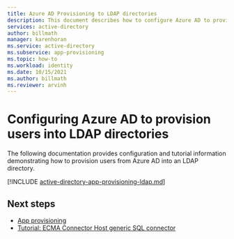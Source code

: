 ```yaml
---
title: Azure AD Provisioning to LDAP directories
description: This document describes how to configure Azure AD to provision users into an LDAP directory.
services: active-directory
author: billmath
manager: karenhoran
ms.service: active-directory
ms.subservice: app-provisioning
ms.topic: how-to
ms.workload: identity
ms.date: 10/15/2021
ms.author: billmath
ms.reviewer: arvinh
---
```


# Configuring Azure AD to provision users into LDAP directories
The following documentation provides configuration and tutorial information demonstrating how to provision users from Azure AD into an LDAP directory.  


[!INCLUDE [active-directory-app-provisioning-ldap.md](../../../includes/active-directory-app-provisioning-ldap.md)]

## Next steps

- [App provisioning](user-provisioning.md)
- [Tutorial: ECMA Connector Host generic SQL connector](tutorial-ecma-sql-connector.md)
